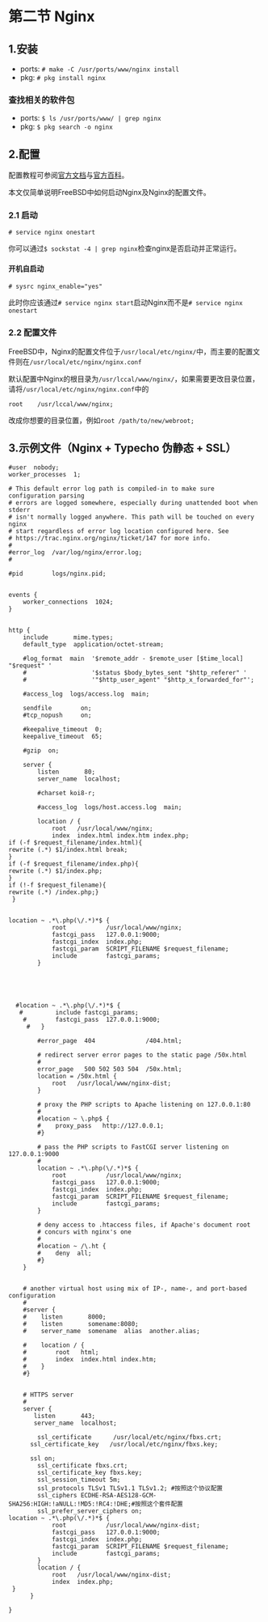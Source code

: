 # 第二节 Nginx

## 1.安装 <a href="#1-an-zhuang" id="1-an-zhuang"></a>

* ports: `# make -C /usr/ports/www/nginx install`
* pkg: `# pkg install nginx`

### 查找相关的软件包

* ports: `$ ls /usr/ports/www/ | grep nginx`
* pkg: `$ pkg search -o nginx`

## 2.配置 <a href="#2-pei-zhi" id="2-pei-zhi"></a>

配置教程可参阅[官方文档](https://nginx.org/en/docs/)与[官方百科](https://wiki.nginx.org/Configuration)。

本文仅简单说明FreeBSD中如何启动Nginx及Nginx的配置文件。

### 2.1 启动 <a href="#2.1-qi-dong" id="2.1-qi-dong"></a>

```
# service nginx onestart
```

你可以通过`$ sockstat -4 | grep nginx`检查nginx是否启动并正常运行。

#### 开机自启动

```
# sysrc nginx_enable="yes"
```

此时你应该通过`# service nginx start`启动Nginx而不是`# service nginx onestart`

### 2.2 配置文件

FreeBSD中，Nginx的配置文件位于`/usr/local/etc/nginx/`中，而主要的配置文件则在`/usr/local/etc/nginx/nginx.conf`

默认配置中Nginx的根目录为`/usr/lccal/www/nginx/`，如果需要更改目录位置，请将`/usr/local/etc/nginx/nginx.conf`中的

```
root	/usr/lccal/www/nginx;
```

改成你想要的目录位置，例如`root /path/to/new/webroot;`

## 3.示例文件（Nginx +  Typecho 伪静态 + SSL）

```
#user  nobody;
worker_processes  1;

# This default error log path is compiled-in to make sure configuration parsing
# errors are logged somewhere, especially during unattended boot when stderr
# isn't normally logged anywhere. This path will be touched on every nginx
# start regardless of error log location configured here. See
# https://trac.nginx.org/nginx/ticket/147 for more info. 
#
#error_log  /var/log/nginx/error.log;
#

#pid        logs/nginx.pid;


events {
    worker_connections  1024;
}


http {
    include       mime.types;
    default_type  application/octet-stream;

    #log_format  main  '$remote_addr - $remote_user [$time_local] "$request" '
    #                  '$status $body_bytes_sent "$http_referer" '
    #                  '"$http_user_agent" "$http_x_forwarded_for"';

    #access_log  logs/access.log  main;

    sendfile        on;
    #tcp_nopush     on;

    #keepalive_timeout  0;
    keepalive_timeout  65;

    #gzip  on;

    server {
        listen       80;
        server_name  localhost;

        #charset koi8-r;

        #access_log  logs/host.access.log  main;

        location / {
            root   /usr/local/www/nginx;
            index  index.html index.htm index.php;
if (-f $request_filename/index.html){
rewrite (.*) $1/index.html break;
}
if (-f $request_filename/index.php){
rewrite (.*) $1/index.php;
}
if (!-f $request_filename){
rewrite (.*) /index.php;}       
 }

 
location ~ .*\.php(\/.*)*$ {
            root           /usr/local/www/nginx;
            fastcgi_pass   127.0.0.1:9000;
            fastcgi_index  index.php;
            fastcgi_param  SCRIPT_FILENAME $request_filename;
            include        fastcgi_params;
        }





  #location ~ .*\.php(\/.*)*$ {
   #         include fastcgi_params;
    #        fastcgi_pass  127.0.0.1:9000;
     #   }

        #error_page  404              /404.html;

        # redirect server error pages to the static page /50x.html
        #
        error_page   500 502 503 504  /50x.html;
        location = /50x.html {
            root   /usr/local/www/nginx-dist;
        }

        # proxy the PHP scripts to Apache listening on 127.0.0.1:80
        #
        #location ~ \.php$ {
        #    proxy_pass   http://127.0.0.1;
        #}

        # pass the PHP scripts to FastCGI server listening on 127.0.0.1:9000
        #
        location ~ .*\.php(\/.*)*$ {
            root           /usr/local/www/nginx;
            fastcgi_pass   127.0.0.1:9000;
            fastcgi_index  index.php;
            fastcgi_param  SCRIPT_FILENAME $request_filename;
            include        fastcgi_params;
        }

        # deny access to .htaccess files, if Apache's document root
        # concurs with nginx's one
        #
        #location ~ /\.ht {
        #    deny  all;
        #}
    }


    # another virtual host using mix of IP-, name-, and port-based configuration
    #
    #server {
    #    listen       8000;
    #    listen       somename:8080;
    #    server_name  somename  alias  another.alias;

    #    location / {
    #        root   html;
    #        index  index.html index.htm;
    #    }
    #}


    # HTTPS server
    #
    server {
       listen       443;
       server_name  localhost;

        ssl_certificate      /usr/local/etc/nginx/fbxs.crt;
      ssl_certificate_key   /usr/local/etc/nginx/fbxs.key;

      ssl on;
        ssl_certificate fbxs.crt;
        ssl_certificate_key fbxs.key;
        ssl_session_timeout 5m;
        ssl_protocols TLSv1 TLSv1.1 TLSv1.2; #按照这个协议配置
        ssl_ciphers ECDHE-RSA-AES128-GCM-SHA256:HIGH:!aNULL:!MD5:!RC4:!DHE;#按照这个套件配置
        ssl_prefer_server_ciphers on;
location ~ .*\.php(\/.*)*$ {
            root           /usr/local/www/nginx-dist;
            fastcgi_pass   127.0.0.1:9000;
            fastcgi_index  index.php;
            fastcgi_param  SCRIPT_FILENAME $request_filename;
            include        fastcgi_params;
        }
        location / {
            root   /usr/local/www/nginx-dist;
            index  index.php;    
 }
      }

}
```
